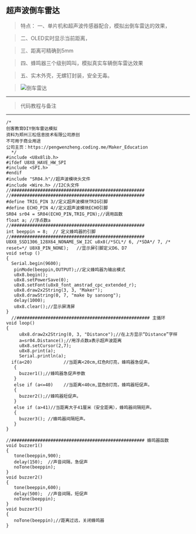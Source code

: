 ## 超声波倒车雷达 ##

> 特点：
> 一、单片机和超声波传感器配合，模拟出倒车雷达的效果，

> 二、OLED实时显示当前距离，

> 三、距离可精确到5mm

> 四、蜂鸣器三个级别鸣叫，模拟真实车辆倒车雷达效果

> 五、实木外壳，无螺钉封装，安全无毒。

> ![倒车雷达](http://img.blog.csdn.net/20180324213323415?watermark/2/text/aHR0cDovL2Jsb2cuY3Nkbi5uZXQvc3dpdGNoX2xvdmVfY2FzZQ==/font/5a6L5L2T/fontsize/400/fill/I0JBQkFCMA==/dissolve/70/gravity/SouthEast)
> 


----------

> 代码教程与备注


----------

```
/*
创客教育DIY倒车雷达模拟
资料为郑州三松信息技术有限公司原创
不可用于商业用途
公司主页：https://pengwenzheng.coding.me/Maker_Education
  */
#include <U8x8lib.h>
#ifdef U8X8_HAVE_HW_SPI 
#include <SPI.h>
#endif
#include "SR04.h"//超声波模块头文件
#include <Wire.h> //I2C头文件
//###################################################
//###################################################
#define TRIG_PIN 3//定义超声波模块TRIG引脚
#define ECHO_PIN 4//定义超声波模块ECHO引脚
SR04 sr04 = SR04(ECHO_PIN,TRIG_PIN);//调用函数
float a; //浮点数a
//###################################################
int beeppin = 8;  // 定义蜂鸣器的引脚
//################################################### 
U8X8_SSD1306_128X64_NONAME_SW_I2C u8x8(/*SCL*/ 6, /*SDA*/ 7, /* reset=*/ U8X8_PIN_NONE);   //显示屏引脚定义D6、D7
void setup ()
{
  Serial.begin(9600);
   pinMode(beeppin,OUTPUT);//定义蜂鸣器为输出模式
   u8x8.begin();
   u8x8.setPowerSave(0); 
   u8x8.setFont(u8x8_font_amstrad_cpc_extended_r);
   u8x8.draw2x2String(3, 3, "Maker");
   u8x8.drawString(0, 7, "make by sansong");
   delay(1000);
   u8x8.clear();//显示屏清屏
}
  //################################################### 主循环
void loop()
{  
     u8x8.draw2x2String(0, 3, "Distance");//在上方显示“Distance”字样
     a=sr04.Distance();//用浮点数a表示超声波距离
     u8x8.setCursor(2,7);
     u8x8.print(a);
     Serial.println(a);
  if(a<20)            //当距离<20cm,红色R灯亮，蜂鸣器急促声。
   {
     buzzer1();//蜂鸣器急促声参数
   }
   else if (a<=40)    //当距离<40cm,蓝色B灯亮，蜂鸣器短促声。
   {
     buzzer2();//蜂鸣器短促声。
   }
   else if (a>41)//当距离大于41厘米（安全距离），蜂鸣器间隔短声。
   {
     buzzer3(); //蜂鸣器间隔短声。
   }
}
  
//################################################### 蜂鸣器函数
void buzzer1()
{
   tone(beeppin,900);
   delay(150);  //声音间隔，急促声
   noTone(beeppin);
}
void buzzer2()
{
   tone(beeppin,600);
   delay(500);  //声音间隔，短促声
   noTone(beeppin);
}
void buzzer3()  
{
   noTone(beeppin);//距离过远，关闭蜂鸣器
}
```
